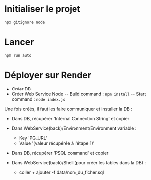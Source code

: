 # Initialiser le projet
`npx gitignore node`

# Lancer
`npm run auto`

# Déployer sur Render 
- Créer DB
- Créer Web Service Node
-- Build command : `npm install`
-- Start command : `node index.js`

Une fois créés, il faut les faire communiquer et installer la DB :
- Dans DB, récupérer 'Internal Connection String' et copier
- Dans WebService(back)/Environment/Environment variable : 
  - Key 'PG_URL'
  - Value '(valeur récupérée à l'étape 1)'

- Dans DB, récupérer 'PSQL command' et copier
- Dans WebService(back)/Shell (pour créer les tables dans la DB) : 
  - coller + ajouter -f data/nom_du_ficher.sql
  
